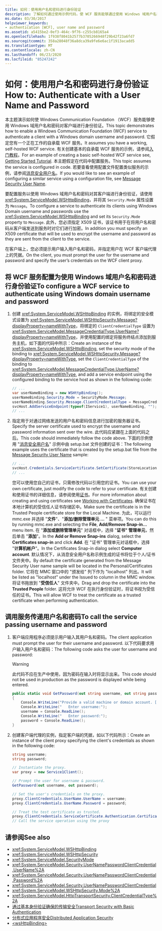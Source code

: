 ```yaml
---
title: 如何：使用用户名和密码进行身份验证
description: 了解如何通过使用示例代码，使 WCF 服务能够通过使用 Windows 域用户名和密码对客户端进行身份验证。
ms.date: 03/30/2017
helpviewer_keywords:
- authentication [WCF], user name and password
ms.assetid: a5415be2-0ef3-464c-9f76-c255cb8165a4
ms.openlocfilehash: 1f938f8041b2577b3705266948f29b42f23a6fd7
ms.sourcegitcommit: 358a28048f36a8dca39a9fe6e6ac1f1913acadd5
ms.translationtype: MT
ms.contentlocale: zh-CN
ms.lasthandoff: 06/23/2020
ms.locfileid: "85247242"
---
```

# <a name="how-to-authenticate-with-a-user-name-and-password"></a><span data-ttu-id="2c009-103">如何：使用用户名和密码进行身份验证</span><span class="sxs-lookup"><span data-stu-id="2c009-103">How to: Authenticate with a User Name and Password</span></span>

<span data-ttu-id="2c009-104">本主题演示如何使 Windows Communication Foundation （WCF）服务能够使用 Windows 域用户名和密码对客户端进行身份验证。</span><span class="sxs-lookup"><span data-stu-id="2c009-104">This topic demonstrates how to enable a Windows Communication Foundation (WCF) service to authenticate a client with a Windows domain username and password.</span></span> <span data-ttu-id="2c009-105">它假定您有一个正在工作的自承载 WCF 服务。</span><span class="sxs-lookup"><span data-stu-id="2c009-105">It assumes you have a working, self-hosted WCF service.</span></span> <span data-ttu-id="2c009-106">有关创建基本的自承载 WCF 服务的示例，请参阅[入门教程](../getting-started-tutorial.md)。</span><span class="sxs-lookup"><span data-stu-id="2c009-106">For an example of creating a basic self-hosted WCF service see, [Getting Started Tutorial](../getting-started-tutorial.md).</span></span> <span data-ttu-id="2c009-107">本主题假定在代码中配置服务。</span><span class="sxs-lookup"><span data-stu-id="2c009-107">This topic assumes the service is configured in code.</span></span> <span data-ttu-id="2c009-108">若要查看使用配置文件配置类似服务的示例，请参阅[消息安全用户名](../samples/message-security-user-name.md)。</span><span class="sxs-lookup"><span data-stu-id="2c009-108">If you would like to see an example of configuring a similar service using a configuration file, see [Message Security User Name](../samples/message-security-user-name.md).</span></span>

<span data-ttu-id="2c009-109">要配置服务以使用 Windows 域用户名和密码对其客户端进行身份验证，请使用 <xref:System.ServiceModel.WSHttpBinding>，并将其 `Security.Mode` 属性设置为 `Message`。</span><span class="sxs-lookup"><span data-stu-id="2c009-109">To configure a service to authenticate its clients using Windows Domain username and passwords use the <xref:System.ServiceModel.WSHttpBinding> and set its `Security.Mode` property to `Message`.</span></span> <span data-ttu-id="2c009-110">此外，您必须指定 X509 证书，该证书用于在将用户名和密码从客户端发送到服务时对它们进行加密。</span><span class="sxs-lookup"><span data-stu-id="2c009-110">In addition you must specify an X509 certificate that will be used to encrypt the username and password as they are sent from the client to the service.</span></span>

<span data-ttu-id="2c009-111">在客户端上，您必须提示用户输入用户名和密码，并指定用户在 WCF 客户端代理上的凭据。</span><span class="sxs-lookup"><span data-stu-id="2c009-111">On the client, you must prompt the user for the username and password and specify the user’s credentials on the WCF client proxy.</span></span>

## <a name="to-configure-a-wcf-service-to-authenticate-using-windows-domain-username-and-password"></a><span data-ttu-id="2c009-112">将 WCF 服务配置为使用 Windows 域用户名和密码进行身份验证</span><span class="sxs-lookup"><span data-stu-id="2c009-112">To configure a WCF service to authenticate using Windows domain username and password</span></span>

1. <span data-ttu-id="2c009-113">创建 <xref:System.ServiceModel.WSHttpBinding> 的实例，将绑定的安全模式设置为 <xref:System.ServiceModel.WSHttpSecurity.Message?displayProperty=nameWithType>，将绑定的 `ClientCredentialType` 设置为 <xref:System.ServiceModel.MessageCredentialType.UserName?displayProperty=nameWithType>，并使用配置的绑定将服务终结点添加到服务主机，如下面的代码中所示：</span><span class="sxs-lookup"><span data-stu-id="2c009-113">Create an instance of the <xref:System.ServiceModel.WSHttpBinding>, set the security mode of the binding to <xref:System.ServiceModel.WSHttpSecurity.Message?displayProperty=nameWithType>, set the `ClientCredentialType` of the binding to <xref:System.ServiceModel.MessageCredentialType.UserName?displayProperty=nameWithType>, and add a service endpoint using the configured binding to the service host as shown in the following code:</span></span>

    ```csharp
    // ...
    var userNameBinding = new WSHttpBinding();
    userNameBinding.Security.Mode = SecurityMode.Message;
    userNameBinding.Security.Message.ClientCredentialType = MessageCredentialType.UserName;
    svcHost.AddServiceEndpoint(typeof(IService1), userNameBinding, "");
    // ...
    ```

2. <span data-ttu-id="2c009-114">指定用于对通过网络发送的用户名和密码信息进行加密的服务器证书。</span><span class="sxs-lookup"><span data-stu-id="2c009-114">Specify the server certificate used to encrypt the username and password information sent over the wire.</span></span> <span data-ttu-id="2c009-115">此代码应紧跟在上面的代码之后。</span><span class="sxs-lookup"><span data-stu-id="2c009-115">This code should immediately follow the code above.</span></span> <span data-ttu-id="2c009-116">下面的示例使用 "[消息安全用户名](../samples/message-security-user-name.md)" 示例中由 setup.bat 文件创建的证书：</span><span class="sxs-lookup"><span data-stu-id="2c009-116">The following example uses the certificate that is created by the setup.bat file from the [Message Security User Name](../samples/message-security-user-name.md) sample:</span></span>

    ```csharp
    // ...
    svcHost.Credentials.ServiceCertificate.SetCertificate(StoreLocation.LocalMachine, StoreName.My, X509FindType.FindBySubjectName, "localhost");
    // ...
    ```

    <span data-ttu-id="2c009-117">您可以使用您自己的证书，只需修改代码以引用您的证书。</span><span class="sxs-lookup"><span data-stu-id="2c009-117">You can use your own certificate, just modify the code to refer to your certificate.</span></span> <span data-ttu-id="2c009-118">有关创建和使用证书的详细信息，请参阅使用[证书](working-with-certificates.md)。</span><span class="sxs-lookup"><span data-stu-id="2c009-118">For more information about creating and using certificates see [Working with Certificates](working-with-certificates.md).</span></span> <span data-ttu-id="2c009-119">确保证书在本地计算机的受信任人证书存储区中。</span><span class="sxs-lookup"><span data-stu-id="2c009-119">Make sure the certificate is in the Trusted People certificate store for the Local Machine.</span></span> <span data-ttu-id="2c009-120">为此，可以运行 mmc.exe 并选择 "**文件**"、"**添加/删除管理单元 ...** " 菜单项。</span><span class="sxs-lookup"><span data-stu-id="2c009-120">You can do this by running mmc.exe and selecting the **File**, **Add/Remove Snap-in...** menu item.</span></span> <span data-ttu-id="2c009-121">在 "**添加或删除管理单元**" 对话框中，选择 "**证书" 管理单元**，然后单击 "**添加**"。</span><span class="sxs-lookup"><span data-stu-id="2c009-121">In the **Add or Remove Snap-ins** dialog, select the **Certificates snap-in** and click **Add**.</span></span> <span data-ttu-id="2c009-122">在 "证书" 管理单元对话框中，选择 "**计算机帐户**"。</span><span class="sxs-lookup"><span data-stu-id="2c009-122">In the Certificates Snap-in dialog select **Computer account**.</span></span> <span data-ttu-id="2c009-123">默认情况下，从消息安全用户名称示例生成的证书将位于个人/证书文件夹中。</span><span class="sxs-lookup"><span data-stu-id="2c009-123">By default the certificate generated from the Message Security User name sample will be located in the Personal/Certificates folder.</span></span>  <span data-ttu-id="2c009-124">它将在 MMC 窗口中的 "颁发给" 列下作为 "localhost" 列出。</span><span class="sxs-lookup"><span data-stu-id="2c009-124">It will be listed as "localhost" under the Issued to column in the MMC window.</span></span> <span data-ttu-id="2c009-125">将证书拖放到 "**受信任人**" 文件夹中。</span><span class="sxs-lookup"><span data-stu-id="2c009-125">Drag and drop the certificate into the **Trusted People** folder.</span></span> <span data-ttu-id="2c009-126">这将允许 WCF 在执行身份验证时，将证书视为受信任的证书。</span><span class="sxs-lookup"><span data-stu-id="2c009-126">This will allow WCF to treat the certificate as a trusted certificate when performing authentication.</span></span>

## <a name="to-call-the-service-passing-username-and-password"></a><span data-ttu-id="2c009-127">调用服务传递用户名和密码</span><span class="sxs-lookup"><span data-stu-id="2c009-127">To call the service passing username and password</span></span>

1. <span data-ttu-id="2c009-128">客户端应用程序必须提示用户输入其用户名和密码。</span><span class="sxs-lookup"><span data-stu-id="2c009-128">The client application must prompt the user for their username and password.</span></span> <span data-ttu-id="2c009-129">以下代码要求用户输入用户名和密码：</span><span class="sxs-lookup"><span data-stu-id="2c009-129">The following code asks the user for username and password:</span></span>

    > [!WARNING]
    > <span data-ttu-id="2c009-130">此代码不应在生产中使用，因为密码在输入时将显示出来。</span><span class="sxs-lookup"><span data-stu-id="2c009-130">This code should not be used in production as the password is displayed while being entered.</span></span>

    ```csharp
    public static void GetPassword(out string username, out string password)
    {
        Console.WriteLine("Provide a valid machine or domain account. [domain\\user]");
        Console.WriteLine("   Enter username:");
        username = Console.ReadLine();
        Console.WriteLine("   Enter password:");
        password = Console.ReadLine();
    }
    ```

2. <span data-ttu-id="2c009-131">创建客户端代理的实例，指定客户端的凭据，如以下代码所示：</span><span class="sxs-lookup"><span data-stu-id="2c009-131">Create an instance of the client proxy specifying the client's credentials as shown in the following code:</span></span>

    ```csharp
    string username;
    string password;

    // Instantiate the proxy.
    var proxy = new Service1Client();

    // Prompt the user for username & password.
    GetPassword(out username, out password);

    // Set the user's credentials on the proxy.
    proxy.ClientCredentials.UserName.UserName = username;
    proxy.ClientCredentials.UserName.Password = password;

    // Treat the test certificate as trusted.
    proxy.ClientCredentials.ServiceCertificate.Authentication.CertificateValidationMode = System.ServiceModel.Security.X509CertificateValidationMode.PeerOrChainTrust;
    // Call the service operation using the proxy
    ```

## <a name="see-also"></a><span data-ttu-id="2c009-132">请参阅</span><span class="sxs-lookup"><span data-stu-id="2c009-132">See also</span></span>

- <xref:System.ServiceModel.WSHttpBinding>
- <xref:System.ServiceModel.WSHttpSecurity>
- <xref:System.ServiceModel.SecurityMode>
- <xref:System.ServiceModel.Security.UserNamePasswordClientCredential.UserName%2A>
- <xref:System.ServiceModel.Security.UserNamePasswordClientCredential.Password%2A>
- <xref:System.ServiceModel.Security.UserNamePasswordClientCredential>
- <xref:System.ServiceModel.WSHttpSecurity.Mode%2A>
- <xref:System.ServiceModel.HttpTransportSecurity.ClientCredentialType%2A>
- [<span data-ttu-id="2c009-133">通过基本身份验证确保的传输安全</span><span class="sxs-lookup"><span data-stu-id="2c009-133">Transport Security with Basic Authentication</span></span>](transport-security-with-basic-authentication.md)
- [<span data-ttu-id="2c009-134">分布式应用程序安全</span><span class="sxs-lookup"><span data-stu-id="2c009-134">Distributed Application Security</span></span>](distributed-application-security.md)
- [\<wsHttpBinding>](../../configure-apps/file-schema/wcf/wshttpbinding.md)
